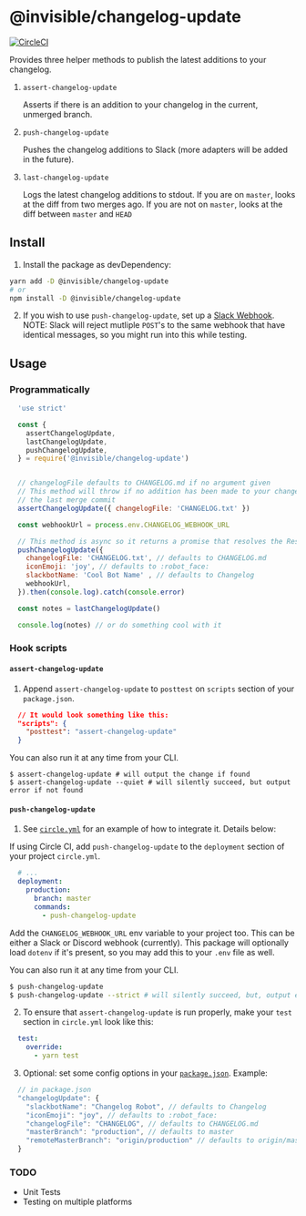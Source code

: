 # @invisible/changelog-update

[![CircleCI](https://circleci.com/gh/invisible-tech/changelog-update/tree/master.svg?style=svg)](https://circleci.com/gh/invisible-tech/changelog-update/tree/master)

Provides three helper methods to publish the latest additions to your changelog.

1. `assert-changelog-update`

    Asserts if there is an addition to your changelog in the current, unmerged branch.

2. `push-changelog-update`

    Pushes the changelog additions to Slack (more adapters will be added in the future).

3. `last-changelog-update`

    Logs the latest changelog additions to stdout. If you are on `master`, looks at the diff from two merges ago. If you are not on `master`, looks at the diff between `master` and `HEAD`

## Install

1. Install the package as devDependency:

```sh
yarn add -D @invisible/changelog-update
# or
npm install -D @invisible/changelog-update
```

2. If you wish to use `push-changelog-update`, set up a [Slack Webhook](https://my.slack.com/services/new/incoming-webhook/). NOTE: Slack will reject mutliple `POST`'s to the same webhook that have identical messages, so you might run into this while testing.

## Usage

### Programmatically

```javascript
  'use strict'

  const {
    assertChangelogUpdate,
    lastChangelogUpdate,
    pushChangelogUpdate,
  } = require('@invisible/changelog-update')


  // changelogFile defaults to CHANGELOG.md if no argument given
  // This method will throw if no addition has been made to your changelogFile since
  // the last merge commit
  assertChangelogUpdate({ changelogFile: 'CHANGELOG.txt' })

  const webhookUrl = process.env.CHANGELOG_WEBHOOK_URL

  // This method is async so it returns a promise that resolves the Response object from POST'ing to the Slack webhook
  pushChangelogUpdate({
    changelogFile: 'CHANGELOG.txt', // defaults to CHANGELOG.md
    iconEmoji: 'joy', // defaults to :robot_face:
    slackbotName: 'Cool Bot Name' , // defaults to Changelog
    webhookUrl,
  }).then(console.log).catch(console.error)

  const notes = lastChangelogUpdate()

  console.log(notes) // or do something cool with it
```

### Hook scripts

#### `assert-changelog-update`

1. Append `assert-changelog-update` to `posttest` on `scripts` section of your `package.json`.

  ```json
    // It would look something like this:
    "scripts": {
      "posttest": "assert-changelog-update"
    }
  ```

  You can also run it at any time from your CLI.

  ```
  $ assert-changelog-update # will output the change if found
  $ assert-changelog-update --quiet # will silently succeed, but output error if not found
  ```

#### `push-changelog-update`
1. See [`circle.yml`](circle.yml) for an example of how to integrate it. Details below:

  If using Circle CI, add `push-changelog-update` to the `deployment` section of your project `circle.yml`.

  ```yaml
    # ...
    deployment:
      production:
        branch: master
        commands:
          - push-changelog-update
  ```

  Add the `CHANGELOG_WEBHOOK_URL` env variable to your project too. This can be either a Slack or Discord webhook (currently).
  This package will optionally load `dotenv` if it's present, so you may add this to your `.env` file as well.

  You can also run it at any time from your CLI.

  ```bash
  $ push-changelog-update
  $ push-changelog-update --strict # will silently succeed, but, output error if no changelog found without stopping the execution.
  ```

2. To ensure that `assert-changelog-update` is run properly, make your `test` section in `circle.yml` look like this:

  ```yaml
    test:
      override:
        - yarn test
  ```

3. Optional: set some config options in your [`package.json`](package.json). Example:

  ```javascript
    // in package.json
    "changelogUpdate": {
      "slackbotName": "Changelog Robot", // defaults to Changelog
      "iconEmoji": "joy", // defaults to :robot_face:
      "changelogFile": "CHANGELOG", // defaults to CHANGELOG.md
      "masterBranch": "production", // defaults to master
      "remoteMasterBranch": "origin/production" // defaults to origin/master
    }
  ```

### TODO
- Unit Tests
- Testing on multiple platforms
